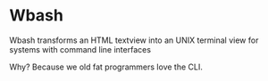# Wbash

Wbash transforms an HTML textview into an UNIX terminal view for systems with command line interfaces

Why? Because we old fat programmers love the CLI.